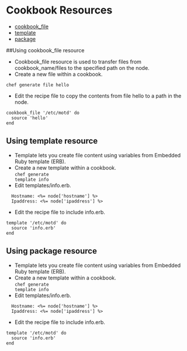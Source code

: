 # Cookbook Resources

- [cookbook_file](#cookbook_file)
- [template](#Using-template-resource)
- [package](#Using-package-resource)


##<a name="cookbook_file"></a>Using cookbook_file resource
- Cookbook_file resource is used to transfer files from cookbook_name/files to the specified path on the node.
- Create a new file within a cookbook.
```
chef generate file hello
```
- Edit the recipe file to copy the contents from file hello to a path in the node.
```
cookbook_file '/etc/motd' do
  source 'hello'
end
```

## Using template resource
- Template lets you create file content using variables from Embedded Ruby template (ERB).
- Create a new template within a cookbook.
<br><code>chef generate template info</code>
- Edit templates/info.erb.
```
  Hostname: <%= node['hostname'] %>
  Ipaddress: <%= node['ipaddress'] %>
```
- Edit the recipe file to include info.erb.
```
template '/etc/motd' do
  source 'info.erb'
end
```

## Using package resource
- Template lets you create file content using variables from Embedded Ruby template (ERB).
- Create a new template within a cookbook.
<br><code>chef generate template info</code>
- Edit templates/info.erb.
```
  Hostname: <%= node['hostname'] %>
  Ipaddress: <%= node['ipaddress'] %>
```
- Edit the recipe file to include info.erb.
```
template '/etc/motd' do
  source 'info.erb'
end
```



